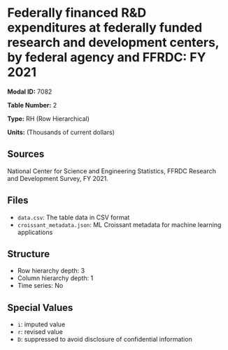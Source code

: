 # Federally financed R&D expenditures at federally funded research and development centers, by federal agency and FFRDC: FY 2021

**Modal ID:** 7082

**Table Number:** 2

**Type:** RH (Row Hierarchical)

**Units:** (Thousands of current dollars)

## Sources

National Center for Science and Engineering Statistics, FFRDC Research and Development Survey, FY 2021.

## Files

- `data.csv`: The table data in CSV format
- `croissant_metadata.json`: ML Croissant metadata for machine learning applications

## Structure

- Row hierarchy depth: 3
- Column hierarchy depth: 1
- Time series: No

## Special Values

- `i`: imputed value
- `r`: revised value
- `D`: suppressed to avoid disclosure of confidential information
